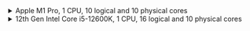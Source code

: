 <details>
  <summary>Apple M1 Pro, 1 CPU, 10 logical and 10 physical cores</summary>

``` ini

BenchmarkDotNet=v0.13.5, OS=macOS Ventura 13.1 (22C65) [Darwin 22.2.0]
Apple M1 Pro, 1 CPU, 10 logical and 10 physical cores
.NET SDK=7.0.202
  [Host]     : .NET 7.0.4 (7.0.423.11508), Arm64 RyuJIT AdvSIMD
  DefaultJob : .NET 7.0.4 (7.0.423.11508), Arm64 RyuJIT AdvSIMD


```
|                         Method |  Count |            Mean |           Error |          StdDev |      Gen0 |     Gen1 |     Gen2 |  Allocated |
|------------------------------- |------- |----------------:|----------------:|----------------:|----------:|---------:|---------:|-----------:|
|              AllNotAwaitSimple |     10 |        379.4 ns |         2.61 ns |         2.32 ns |    0.0634 |        - |        - |      400 B |
|                AllNotAwaitTask |     10 |        347.7 ns |         2.79 ns |         2.47 ns |    0.0634 |        - |        - |      400 B |
|           AllNotAwaitValueTask |     10 |        351.6 ns |         1.43 ns |         1.34 ns |    0.0520 |        - |        - |      328 B |
|                 AllAwaitSimple |     10 |     36,305.6 ns |     1,553.43 ns |     4,580.33 ns |    0.2441 |        - |        - |     1844 B |
|                   AllAwaitTask |     10 |     25,302.4 ns |       999.17 ns |     2,946.07 ns |    0.3052 |        - |        - |     1949 B |
|              AllAwaitValueTask |     10 |     24,384.7 ns |       709.76 ns |     2,070.40 ns |    0.2747 |        - |        - |     1877 B |
|    HalfAwaitHalfNotAwaitSimple |     10 |     28,400.0 ns |     1,657.14 ns |     4,860.11 ns |    0.1831 |        - |        - |     1282 B |
|      HalfAwaitHalfNotAwaitTask |     10 |     15,543.3 ns |       682.59 ns |     2,001.93 ns |    0.2136 |        - |        - |     1386 B |
| HalfAwaitHalfNotAwaitValueTask |     10 |     15,071.1 ns |       555.76 ns |     1,621.19 ns |    0.1984 |        - |        - |     1314 B |
| | | | | | | | | |
|              AllNotAwaitSimple |   1000 |     27,119.5 ns |       288.37 ns |       269.74 ns |    1.3428 |        - |        - |     8608 B |
|                AllNotAwaitTask |   1000 |     25,568.2 ns |       132.02 ns |       123.49 ns |    1.3428 |        - |        - |     8608 B |
|           AllNotAwaitValueTask |   1000 |     25,281.5 ns |       136.80 ns |       127.96 ns |    1.3428 |        - |        - |     8536 B |
|                 AllAwaitSimple |   1000 |    836,353.3 ns |    16,501.14 ns |    27,111.85 ns |   19.5313 |        - |        - |   120992 B |
|                   AllAwaitTask |   1000 |    835,632.7 ns |    18,680.21 ns |    54,785.83 ns |   19.5313 |        - |        - |   121091 B |
|              AllAwaitValueTask |   1000 |    933,602.3 ns |    19,399.95 ns |    56,590.56 ns |   19.5313 |        - |        - |   121009 B |
|    HalfAwaitHalfNotAwaitSimple |   1000 |    505,682.3 ns |    10,110.18 ns |    23,632.22 ns |   10.2539 |        - |        - |    64983 B |
|      HalfAwaitHalfNotAwaitTask |   1000 |    593,817.7 ns |    11,846.84 ns |    26,740.30 ns |    9.7656 |        - |        - |    65073 B |
| HalfAwaitHalfNotAwaitValueTask |   1000 |    491,103.8 ns |     9,513.92 ns |    25,558.53 ns |   10.2539 |        - |        - |    65017 B |
| | | | | | | | | |
|              AllNotAwaitSimple |  10000 |    274,100.6 ns |     4,270.93 ns |     3,786.06 ns |   20.5078 |   1.4648 |        - |   131584 B |
|                AllNotAwaitTask |  10000 |    254,677.4 ns |     2,695.01 ns |     2,520.92 ns |   20.5078 |   1.9531 |        - |   131584 B |
|           AllNotAwaitValueTask |  10000 |    253,878.4 ns |     2,980.49 ns |     2,787.95 ns |   20.5078 |        - |        - |   131512 B |
|                 AllAwaitSimple |  10000 |  6,730,909.2 ns |   295,171.10 ns |   861,027.95 ns |  195.3125 |  39.0625 |        - |  1251978 B |
|                   AllAwaitTask |  10000 |  6,365,460.5 ns |   311,001.98 ns |   902,273.14 ns |  187.5000 |  31.2500 |        - |  1252091 B |
|              AllAwaitValueTask |  10000 |  8,294,054.3 ns |   290,765.52 ns |   857,328.69 ns |  203.1250 |  46.8750 |        - |  1252019 B |
|    HalfAwaitHalfNotAwaitSimple |  10000 |  3,768,552.6 ns |    84,392.65 ns |   243,492.08 ns |  109.3750 |  19.5313 |        - |   691968 B |
|      HalfAwaitHalfNotAwaitTask |  10000 |  4,360,162.4 ns |    86,933.26 ns |   199,743.62 ns |  109.3750 |  23.4375 |        - |   692081 B |
| HalfAwaitHalfNotAwaitValueTask |  10000 |  3,619,258.6 ns |    71,322.75 ns |   126,776.12 ns |  109.3750 |  19.5313 |        - |   692004 B |
| | | | | | | | | |
|              AllNotAwaitSimple | 100000 |  2,830,878.9 ns |    18,101.15 ns |    15,115.28 ns |  285.1563 | 285.1563 | 285.1563 |  1049355 B |
|                AllNotAwaitTask | 100000 |  2,629,061.3 ns |    46,074.07 ns |    43,097.71 ns |  285.1563 | 285.1563 | 285.1563 |  1049355 B |
|           AllNotAwaitValueTask | 100000 |  2,621,061.1 ns |    21,398.59 ns |    20,016.25 ns |  285.1563 | 285.1563 | 285.1563 |  1049283 B |
|                 AllAwaitSimple | 100000 | 56,588,751.7 ns | 2,326,610.54 ns | 6,860,063.68 ns | 1777.7778 | 222.2222 | 222.2222 | 12249893 B |
|                   AllAwaitTask | 100000 | 57,642,334.5 ns | 2,333,217.00 ns | 6,879,542.97 ns | 1800.0000 | 200.0000 | 200.0000 | 12249962 B |
|              AllAwaitValueTask | 100000 | 57,409,275.8 ns | 2,573,997.42 ns | 7,589,489.46 ns | 1750.0000 | 250.0000 | 250.0000 | 12249969 B |
|    HalfAwaitHalfNotAwaitSimple | 100000 | 28,028,002.7 ns | 1,200,622.66 ns | 3,521,218.42 ns |  933.3333 | 333.3333 | 266.6667 |  6649923 B |
|      HalfAwaitHalfNotAwaitTask | 100000 | 31,057,337.3 ns | 1,773,282.68 ns | 5,228,563.98 ns |  968.7500 | 375.0000 | 281.2500 |  6650015 B |
| HalfAwaitHalfNotAwaitValueTask | 100000 | 34,712,046.2 ns | 1,186,687.28 ns | 3,498,974.21 ns |  937.5000 | 312.5000 | 250.0000 |  6649932 B |

</details>

<details>
  <summary>12th Gen Intel Core i5-12600K, 1 CPU, 16 logical and 10 physical cores</summary>

``` ini

BenchmarkDotNet=v0.13.5, OS=Windows 11 (10.0.22621.1555/22H2/2022Update/SunValley2)
12th Gen Intel Core i5-12600K, 1 CPU, 16 logical and 10 physical cores
.NET SDK=7.0.105
  [Host]     : .NET 7.0.5 (7.0.523.17405), X64 RyuJIT AVX2
  DefaultJob : .NET 7.0.5 (7.0.523.17405), X64 RyuJIT AVX2


```
|                         Method |  Count |            Mean |           Error |          StdDev |      Gen0 |     Gen1 |     Gen2 |  Allocated |
|------------------------------- |------- |----------------:|----------------:|----------------:|----------:|---------:|---------:|-----------:|
|              AllNotAwaitSimple |     10 |        410.2 ns |         5.85 ns |         5.48 ns |    0.0381 |        - |        - |      400 B |
|                AllNotAwaitTask |     10 |        301.3 ns |         6.03 ns |         5.35 ns |    0.0381 |        - |        - |      400 B |
|           AllNotAwaitValueTask |     10 |        300.2 ns |         3.49 ns |         3.26 ns |    0.0310 |        - |        - |      328 B |
|                 AllAwaitSimple |     10 |      6,120.3 ns |        35.56 ns |        31.52 ns |    0.1755 |        - |        - |     1840 B |
|                   AllAwaitTask |     10 |      6,207.0 ns |        23.38 ns |        20.73 ns |    0.1831 |        - |        - |     1944 B |
|              AllAwaitValueTask |     10 |      6,219.3 ns |        31.24 ns |        29.23 ns |    0.1755 |        - |        - |     1872 B |
|    HalfAwaitHalfNotAwaitSimple |     10 |      3,577.2 ns |        35.66 ns |        31.61 ns |    0.1221 |        - |        - |     1280 B |
|      HalfAwaitHalfNotAwaitTask |     10 |      3,608.9 ns |        26.73 ns |        25.01 ns |    0.1297 |        - |        - |     1384 B |
| HalfAwaitHalfNotAwaitValueTask |     10 |      3,671.4 ns |        14.09 ns |        13.18 ns |    0.1259 |        - |        - |     1312 B |
| | | | | | | | | |
|              AllNotAwaitSimple |   1000 |     27,993.4 ns |       158.54 ns |       148.30 ns |    0.7935 |        - |        - |     8608 B |
|                AllNotAwaitTask |   1000 |     22,663.7 ns |       133.71 ns |       118.53 ns |    0.7935 |        - |        - |     8608 B |
|           AllNotAwaitValueTask |   1000 |     22,403.9 ns |        91.13 ns |        85.25 ns |    0.7935 |        - |        - |     8536 B |
|                 AllAwaitSimple |   1000 |    532,131.0 ns |     3,661.16 ns |     3,424.65 ns |   11.7188 |        - |        - |   120993 B |
|                   AllAwaitTask |   1000 |    539,811.6 ns |     2,415.25 ns |     2,259.23 ns |   11.7188 |        - |        - |   121095 B |
|              AllAwaitValueTask |   1000 |    530,162.1 ns |     3,149.51 ns |     2,791.96 ns |   11.7188 |        - |        - |   121025 B |
|    HalfAwaitHalfNotAwaitSimple |   1000 |    304,494.4 ns |     1,182.70 ns |       987.61 ns |    6.3477 |        - |        - |    64992 B |
|      HalfAwaitHalfNotAwaitTask |   1000 |    305,805.0 ns |     1,850.01 ns |     1,730.50 ns |    6.3477 |        - |        - |    65096 B |
| HalfAwaitHalfNotAwaitValueTask |   1000 |    301,357.3 ns |     1,350.77 ns |     1,197.43 ns |    6.3477 |        - |        - |    65024 B |
| | | | | | | | | |
|              AllNotAwaitSimple |  10000 |    285,001.7 ns |     2,176.40 ns |     2,035.81 ns |   12.2070 |   1.9531 |        - |   131584 B |
|                AllNotAwaitTask |  10000 |    227,701.9 ns |     1,666.02 ns |     1,476.89 ns |   12.4512 |   2.4414 |        - |   131584 B |
|           AllNotAwaitValueTask |  10000 |    224,947.5 ns |     1,151.46 ns |     1,077.08 ns |   12.4512 |   2.4414 |        - |   131512 B |
|                 AllAwaitSimple |  10000 |  5,283,877.6 ns |    23,578.05 ns |    22,054.92 ns |  117.1875 |  23.4375 |        - |  1251975 B |
|                   AllAwaitTask |  10000 |  5,250,289.5 ns |    40,860.22 ns |    38,220.68 ns |  117.1875 |  23.4375 |        - |  1252072 B |
|              AllAwaitValueTask |  10000 |  5,258,683.2 ns |    73,859.72 ns |    65,474.72 ns |  117.1875 |  23.4375 |        - |  1252007 B |
|    HalfAwaitHalfNotAwaitSimple |  10000 |  2,911,972.9 ns |    50,658.66 ns |    44,907.58 ns |   66.4063 |  15.6250 |        - |   691971 B |
|      HalfAwaitHalfNotAwaitTask |  10000 |  2,901,879.8 ns |    16,700.42 ns |    15,621.58 ns |   66.4063 |  15.6250 |        - |   692075 B |
| HalfAwaitHalfNotAwaitValueTask |  10000 |  2,829,402.0 ns |    39,358.01 ns |    36,815.51 ns |   66.4063 |  11.7188 |        - |   692007 B |
| | | | | | | | | |
|              AllNotAwaitSimple | 100000 |  3,063,427.7 ns |    23,031.29 ns |    17,981.32 ns |  285.1563 | 285.1563 | 285.1563 |  1049258 B |
|                AllNotAwaitTask | 100000 |  2,511,606.6 ns |    40,290.83 ns |    35,716.77 ns |  285.1563 | 285.1563 | 285.1563 |  1049259 B |
|           AllNotAwaitValueTask | 100000 |  2,526,043.8 ns |    50,011.77 ns |    46,781.04 ns |  285.1563 | 285.1563 | 285.1563 |  1049186 B |
|                 AllAwaitSimple | 100000 | 57,505,984.0 ns | 1,142,433.29 ns | 1,068,632.81 ns | 1100.0000 | 200.0000 | 200.0000 | 12249758 B |
|                   AllAwaitTask | 100000 | 55,337,317.5 ns |   805,294.98 ns |   713,873.03 ns | 1111.1111 | 222.2222 | 222.2222 | 12249867 B |
|              AllAwaitValueTask | 100000 | 55,087,637.9 ns |   594,664.96 ns |   527,155.00 ns | 1100.0000 | 200.0000 | 200.0000 | 12249823 B |
|    HalfAwaitHalfNotAwaitSimple | 100000 | 29,217,898.8 ns |   203,765.55 ns |   170,153.46 ns |  562.5000 | 281.2500 | 281.2500 |  6649747 B |
|      HalfAwaitHalfNotAwaitTask | 100000 | 29,319,951.5 ns |   572,574.26 ns |   535,586.32 ns |  562.5000 | 281.2500 | 281.2500 |  6649851 B |
| HalfAwaitHalfNotAwaitValueTask | 100000 | 28,485,285.4 ns |   356,201.58 ns |   333,191.18 ns |  562.5000 | 281.2500 | 281.2500 |  6649779 B |
</details>
